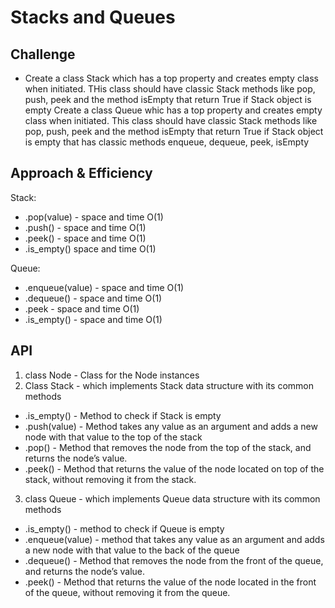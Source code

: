 # Stacks and Queues

## Challenge
* Create a class Stack which has a top property and creates empty class when initiated. THis class should have classic Stack methods like pop, push, peek and the method isEmpty that return True if Stack object is empty Create a class Queue whic has a top property and creates empty class when initiated. This class should have classic Stack methods like pop, push, peek and the method isEmpty that return True if Stack object is empty that has classic methods enqueue, dequeue, peek, isEmpty

## Approach & Efficiency
Stack:
*   .pop(value) - space and time O(1)
*   .push() - space and time O(1)
*   .peek() -  space and time O(1)
*   .is_empty()  space and time O(1)

Queue:
*   .enqueue(value) - space and time O(1)
*   .dequeue() - space and time O(1)
*   .peek - space and time O(1)
*   .is_empty() - space and time O(1)


## API
1. class Node - Class for the Node instances
2. Class Stack - which implements Stack data structure with its common methods
  * .is_empty() - Method to check if Stack is empty
  *  .push(value) - Method takes any value as an argument and adds a new node with that value to the top of the stack
  *  .pop() - Method that removes the node from the top of the stack, and returns the node’s value.
  *  .peek() - Method that returns the value of the node located on top of the stack, without removing it from the stack.

3. class Queue - which implements Queue data structure with its common methods
  *  .is_empty() - method to check if Queue is empty
  *  .enqueue(value) - method that takes any value as an argument and adds a new node with that value to the back of the queue
  * .dequeue() - Method that removes the node from the front of the queue, and returns the node’s value.
  *  .peek() - Method that returns the value of the node located in the front of the queue, without removing it from the queue.
